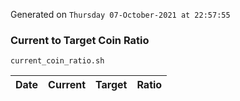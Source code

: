Generated on `Thursday 07-October-2021 at 22:57:55`

### Current to Target Coin Ratio
`current_coin_ratio.sh`

Date|Current|Target|Ratio
---|---|---|---
